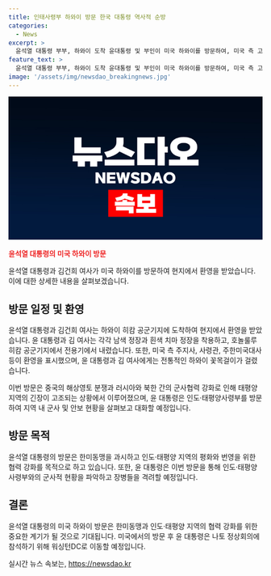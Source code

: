 ```yaml
---
title: 인태사령부 하와이 방문 한국 대통령 역사적 순방
categories:
  - News
excerpt: >
  윤석열 대통령 부부, 하와이 도착 윤대통령 및 부인이 미국 하와이를 방문하여, 미국 측 고위급 인사들의 환영을 받았다. 윤 대통령은 인도·태평양사령부를 방문하여 군사·안보 현황을 점검하고, 나토 정상회의를 위해 워싱턴DC로 이동할 예정이다. 한미 동맹을 강조하며, 지역의 평화와 번영을 모색 중인 윤 대통령의 방문은 중국의 해상영토 분쟁과 러북 간 군사협력 등으로 인한 지역 긴장 상황 속에서 이뤄졌다. 유럽 및 인도-태평양 4개국(IP4)에 대한 관심도 증가하고 있다. (전체 150자)
feature_text: >
  윤석열 대통령 부부, 하와이 도착 윤대통령 및 부인이 미국 하와이를 방문하여, 미국 측 고위급 인사들의 환영을 받았다. 윤 대통령은 인도·태평양사령부를 방문하여 군사·안보 현황을 점검하고, 나토 정상회의를 위해 워싱턴DC로 이동할 예정이다. 한미 동맹을 강조하며, 지역의 평화와 번영을 모색 중인 윤 대통령의 방문은 중국의 해상영토 분쟁과 러북 간 군사협력 등으로 인한 지역 긴장 상황 속에서 이뤄졌다. 유럽 및 인도-태평양 4개국(IP4)에 대한 관심도 증가하고 있다. (전체 150자)
image: '/assets/img/newsdao_breakingnews.jpg'
---
```


<p><img src="/assets/img/newsdao_breakingnews.jpg" alt="firstkoreanews 속보" /></p>

<p><b><span style="color: #ee2323;">윤석열 대통령의 미국 하와이 방문</span></b></p>

<p>윤석열 대통령과 김건희 여사가 미국 하와이를 방문하여 현지에서 환영을 받았습니다. 이에 대한 상세한 내용을 살펴보겠습니다.</p>

<h2 data-ke-size="size26">방문 일정 및 환영</h2>

<p>윤석열 대통령과 김건희 여사는 하와이 히캄 공군기지에 도착하여 현지에서 환영을 받았습니다. 윤 대통령과 김 여사는 각각 남색 정장과 흰색 치마 정장을 착용하고, 호놀룰루 히캄 공군기지에서 전용기에서 내렸습니다. 또한, 미국 측 주지사, 사령관, 주한미국대사 등이 환영을 표시했으며, 윤 대통령과 김 여사에게는 전통적인 하와이 꽃목걸이가 걸렸습니다.</p>

<p>이번 방문은 중국의 해상영토 분쟁과 러시아와 북한 간의 군사협력 강화로 인해 태평양 지역의 긴장이 고조되는 상황에서 이루어졌으며, 윤 대통령은 인도·태평양사령부를 방문하여 지역 내 군사 및 안보 현황을 살펴보고 대화할 예정입니다.</p>

<h2 data-ke-size="size26">방문 목적</h2>

<p>윤석열 대통령의 방문은 한미동맹을 과시하고 인도·태평양 지역의 평화와 번영을 위한 협력 강화를 목적으로 하고 있습니다. 또한, 윤 대통령은 이번 방문을 통해 인도·태평양사령부와의 군사적 현황을 파악하고 장병들을 격려할 예정입니다.</p>

<h2 data-ke-size="size26">결론</h2>

<p>윤석열 대통령의 미국 하와이 방문은 한미동맹과 인도·태평양 지역의 협력 강화를 위한 중요한 계기가 될 것으로 기대됩니다. 미국에서의 방문 후 윤 대통령은 나토 정상회의에 참석하기 위해 워싱턴DC로 이동할 예정입니다.</p>
실시간 뉴스 속보는, <a href="https://newsdao.kr" rel="dofollow">https://newsdao.kr</a>


